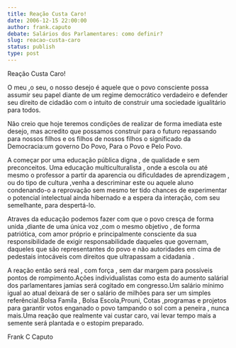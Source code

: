 ```yaml
---
title: Reação Custa Caro!
date: 2006-12-15 22:00:00
author: frank.caputo
debate: Salários dos Parlamentares: como definir?
slug: reacao-custa-caro
status: publish 
type: post
---
```


Reação Custa Caro!  

O meu ,o seu, o nosso desejo é aquele que o povo consciente possa assumir seu papel diante de um regime democrático verdadeiro e defender seu direito de cidadão com o intuito de construir uma sociedade igualitário para todos.  

Não creio que hoje teremos condições de realizar de forma imediata este desejo, mas acredito que possamos construir para o futuro repassando para nossos filhos e os filhos de nossos filhos o significado da Democracia:um governo Do Povo, Para o Povo e Pelo Povo.  

A começar por uma educação pública digna , de qualidade e sem preconceitos. Uma educação multiculturalista , onde a escola ou até mesmo o professor a partir da aparencia ou dificuldades de aprendizagem , ou do tipo de cultura ,venha a descriminar este ou aquele aluno condenando-o a reprovação sem mesmo ter tido chances de experimentar o potencial intelectual ainda hibernado e a espera da interação, com seu semelhante, para despertá-lo.  

Atraves da educação podemos fazer com que o povo cresça de forma unida ,diante de uma única voz ,com o mesmo objetivo , de forma patriótica, com amor próprio e principalmente consciente da sua responsibilidade de exigir responsabilidade daqueles que governam, daqueles que são representantes do povo e não autoridades em cima de pedestais intocáveis com direitos que ultrapassam a cidadania .  

A reação então será real , com força , sem dar margem para possíveis pontos de rompimento.Ações individualistas como esta do aumento salárial dos parlamentares jamias será cogitado em congresso.Um salário mínimo igual ao atual deixará de ser o salário de milhões para ser um simples referêncial.Bolsa Famíla , Bolsa Escola,Prouni, Cotas ,programas e projetos para garantir votos enganado o povo tampando o sol com a peneira , nunca mais.Uma reação que realmente vai custar caro, vai levar tempo mais a semente será plantada e o estopim preparado.  

  

Frank C Caputo
